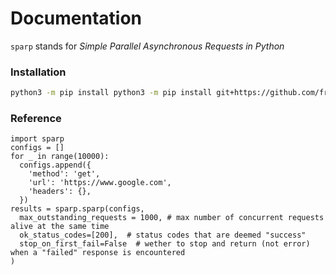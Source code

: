 # Documentation
`sparp` stands for *Simple Parallel Asynchronous Requests in Python*

### Installation
```bash
python3 -m pip install python3 -m pip install git+https://github.com/fredo838/sparp.git
```

### Reference
```python3
import sparp
configs = []
for _ in range(10000):
  configs.append({
    'method': 'get',
    'url': 'https://www.google.com',
    'headers': {},
  })
results = sparp.sparp(configs,
  max_outstanding_requests = 1000, # max number of concurrent requests alive at the same time
  ok_status_codes=[200],  # status codes that are deemed "success"
  stop_on_first_fail=False  # wether to stop and return (not error) when a "failed" response is encountered
)

```
